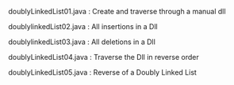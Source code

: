 doublyLinkedList01.java : Create and traverse through a manual dll

doublylinkedList02.java : All insertions in a Dll

doublylinkedList03.java : All deletions in a Dll

doublyLinkedList04.java : Traverse the Dll in reverse order

doublyLinkedList05.java : Reverse of a Doubly Linked List
